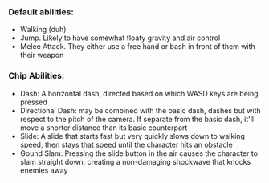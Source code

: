 ### Default abilities:
- Walking (duh)
- Jump. Likely to have somewhat floaty gravity and air control
- Melee Attack. They either use a free hand or bash in front of them with their weapon

### Chip Abilities:
- Dash: A horizontal dash, directed based on which WASD keys are being pressed
- Directional Dash: may be combined with the basic dash, dashes but with respect to the pitch of the camera. If separate from the basic dash, it'll move a shorter distance than its basic counterpart
- Slide: A slide that starts fast but very quickly slows down to walking speed, then stays that speed until the character hits an obstacle
- Gound Slam: Pressing the slide button in the air causes the character to slam straight down, creating a non-damaging shockwave that knocks enemies away